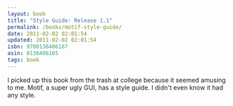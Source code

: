 ```yaml
---
layout: book
title: "Style Guide: Release 1.1"
permalink: /books/motif-style-guide/
date: 2011-02-02 02:01:54
updated: 2011-02-02 02:01:54
isbn: 9780136406167
asin: 0136406165
tags: book
---
```

I picked up this book from the trash at college because it seemed amusing to
me. Motif, a super ugly GUI, has a style guide. I didn't even know it had any
style.
